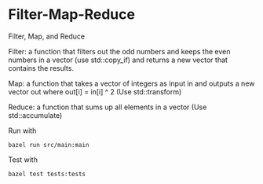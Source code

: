 # Filter-Map-Reduce
Filter, Map, and Reduce

Filter: a function that filters out the odd numbers and keeps the even numbers in a vector (use std::copy_if) and returns a new vector that contains the results.

Map: a function that takes a vector of integers as input ​in​ and outputs a new vector out​ where out[i] = in[i] ^ 2 (Use std::transform)

Reduce: a function that sums up all elements in a vector (Use std::accumulate)

Run with
```
bazel run src/main:main
```

Test with
```
bazel test tests:tests
```
